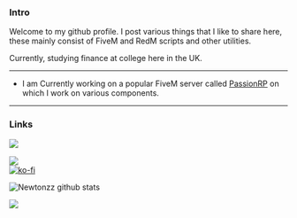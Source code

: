 ### Intro
Welcome to my github profile. I post various things that I like to share here,
these mainly consist of FiveM and RedM scripts and other utilities.

Currently, studying finance at college here in the UK.


---

- I am Currently working on a popular FiveM server called [PassionRP][passion] 
on which I work on various components.


---

### Links
[<img style="margin-top: 15px; display: block;" id="imagen" src="https://icon-icons.com/icons2/2248/PNG/32/steam_icon_135152.png" class="lazy" data-original="https://cdn.icon-icons.com/icons2/2248/PNG/512/steam_icon_135152.png">][steam]
[<img style="margin-top: 15px; display: block;" id="imagen" src="https://icon-icons.com/icons2/1381/PNG/32/gnometwitch_93827.png" class="lazy" data-original="https://cdn.icon-icons.com/icons2/1381/PNG/512/gnometwitch_93827.png">][Twitch]
[![ko-fi](https://www.ko-fi.com/img/githubbutton_sm.svg)](https://ko-fi.com/T6T821FP5)

[passion]: https://passionrp.com/
[steam]: https://steamcommunity.com/id/steadyspring/
[Twitch]: https://www.twitch.tv/steadyspring8


![Newtonzz github stats](https://github-readme-stats.vercel.app/api?username=steadyspring&show_icons=true&theme=great-gatsby&hide_border=true&count_private=true&include_all_commits=true)

<p align="left">
  <img src="https://github-readme-stats.vercel.app/api/top-langs/?username=steadyspring&theme=great-gatsby"> 
</p>
